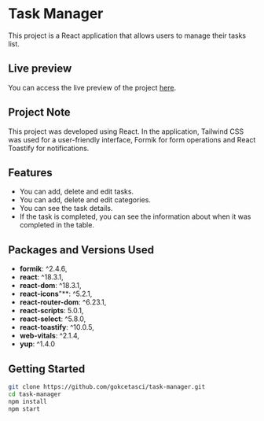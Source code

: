 # Task Manager

This project is a React application that allows users to manage their tasks list. 

## Live preview

You can access the live preview of the project [here](https://task-manager-beta-ten-60.vercel.app).

## Project Note

This project was developed using React. In the application, Tailwind CSS was used for a user-friendly interface, Formik for form operations and React Toastify for notifications.

## Features

* You can add, delete and edit tasks. 
* You can add, delete and edit categories.
* You can see the task details.
* If the task is completed, you can see the information about when it was completed in the table. 

## Packages and Versions Used

- **formik**: ^2.4.6, 
- **react**: ^18.3.1,
- **react-dom**: ^18.3.1,
- **react-icons**"**: ^5.2.1,
- **react-router-dom**: ^6.23.1,
- **react-scripts**: 5.0.1,
- **react-select**: ^5.8.0,
- **react-toastify**: ^10.0.5,
- **web-vitals**: ^2.1.4,
- **yup**: ^1.4.0

## Getting Started

``` bash
git clone https://github.com/gokcetasci/task-manager.git
cd task-manager
npm install
npm start
